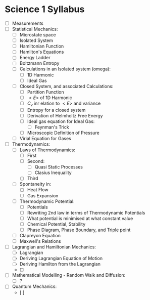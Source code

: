 # Science 1 Syllabus

- [ ] Measurements
- [ ] Statistical Mechanics:
    - [ ] Microstate space
    - [ ] Isolated System
    - [ ] Hamiltonian Function
    - [ ] Hamilton's Equations
    - [ ] Energy Ladder
    - [ ] Boltzmann Entropy
    - [ ] Calculations in an Isolated system (omega):
        - [ ] 1D Harmonic
        - [ ] Ideal Gas
    - [ ] Closed System, and associated Calculations:
        - [ ] Partition Function
        - [ ] $<E>$ of 1D Harmonic
        - [ ] $C_v$ inr elation to $<E>$ and variance
        - [ ] Entropy for a closed system
        - [ ] Derivation of Helmholtz Free Energy
        - [ ] Ideal gas equation for Ideal Gas:
            - [ ] Feynman's Trick
        - [ ] Microscopic Definition of Pressure
    - [ ] Virial Equation for Gases
- [ ] Thermodynamics:
    - [ ] Laws of Thermodynamics:
        - [ ] First
        - [ ] Second:
            - [ ] Quasi Static Processes
            - [ ] Clasius Inequality
        - [ ] Third
    - [ ] Spontaneity in:
        - [ ] Heat Flow
        - [ ] Gas Expansion
    - [ ] Thermodynamic Potential:
        - [ ] Potentials
        - [ ] Rewriting 2nd law in terms of Thermodynamic Potentials
        - [ ] What potential is minimised at what constant value
        - [ ] Chemical Potential, Stability
        - [ ] Phase Diagram, Phase Boundary, and Triple point
    - [ ] Clapreyon Equation
    - [ ] Maxwell's Relations
- [ ] Lagrangian and Hamiltonian Mechanics:
    - [ ] Lagrangian
    - [ ] Deriving Lagrangian Equation of Motion
    - [ ] Deriving Hamilton from the Lagrangian
    - [ ] 
- [ ] Mathematical Modelling - Random Walk and Diffusion:
    - [ ] ?
- [ ] Quantum Mechanics:
    - [ ] 
